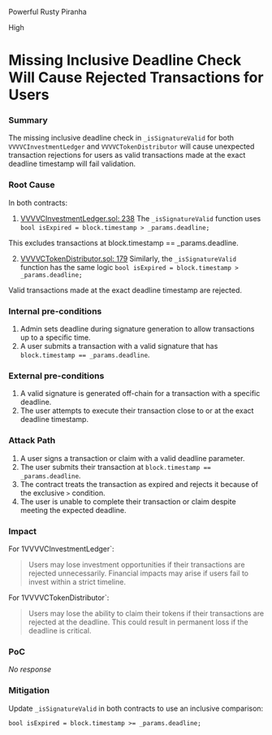 Powerful Rusty Piranha

High

# Missing Inclusive Deadline Check Will Cause Rejected Transactions for Users

### Summary

The missing inclusive deadline check in `_isSignatureValid` for both `VVVVCInvestmentLedger` and `VVVVCTokenDistributor` will cause unexpected transaction rejections for users as valid transactions made at the exact deadline timestamp will fail validation.

### Root Cause

In both contracts:

1. [VVVVCInvestmentLedger.sol: 238](https://github.com/sherlock-audit/2024-11-vvv-exchange-update/blob/1791f41b310489aaa66de349ef1b9e4bd331f14b/vvv-platform-smart-contracts/contracts/vc/VVVVCInvestmentLedger.sol#L238)
The `_isSignatureValid` function uses `bool isExpired = block.timestamp > _params.deadline;`

This excludes transactions at block.timestamp == _params.deadline.

2. [VVVVCTokenDistributor.sol: 179](https://github.com/sherlock-audit/2024-11-vvv-exchange-update/blob/1791f41b310489aaa66de349ef1b9e4bd331f14b/vvv-platform-smart-contracts/contracts/vc/VVVVCTokenDistributor.sol#L179)
Similarly, the `_isSignatureValid` function has the same logic `bool isExpired = block.timestamp > _params.deadline;`


Valid transactions made at the exact deadline timestamp are rejected.

### Internal pre-conditions

1. Admin sets deadline during signature generation to allow transactions up to a specific time.
2. A user submits a transaction with a valid signature that has `block.timestamp == _params.deadline`.


### External pre-conditions

1. A valid signature is generated off-chain for a transaction with a specific deadline.
2. The user attempts to execute their transaction close to or at the exact deadline timestamp.

### Attack Path

1. A user signs a transaction or claim with a valid deadline parameter.
2. The user submits their transaction at `block.timestamp == _params.deadline`.
3. The contract treats the transaction as expired and rejects it because of the exclusive `>` condition.
4. The user is unable to complete their transaction or claim despite meeting the expected deadline.

### Impact

For 1VVVVCInvestmentLedger`:

> Users may lose investment opportunities if their transactions are rejected unnecessarily.
> Financial impacts may arise if users fail to invest within a strict timeline.

For 1VVVVCTokenDistributor`:

> Users may lose the ability to claim their tokens if their transactions are rejected at the deadline.
> This could result in permanent loss if the deadline is critical.

### PoC

_No response_

### Mitigation

Update `_isSignatureValid` in both contracts to use an inclusive comparison:
```solidity
bool isExpired = block.timestamp >= _params.deadline;
```
